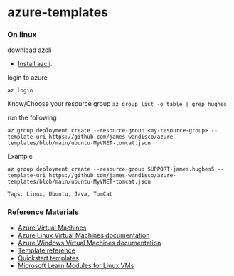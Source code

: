 # azure-templates

### On linux

download azcli

- [Install azcli](https://docs.microsoft.com/en-us/cli/azure/install-azure-cli).

login to azure

`az login`

Know/Choose your resource group
`az group list -o table | grep hughes`

run the following

`az group deployment create --resource-group <my-resource-group> --template-uri https://github.com/james-wandisco/azure-templates/blob/main/ubuntu-MyVNET-tomcat.json`


Example

`az group deployment create --resource-group SUPPORT-james.hughes5 --template-uri https://github.com/james-wandisco/azure-templates/blob/main/ubuntu-MyVNET-tomcat.json`


`Tags: Linux, Ubuntu, Java, TomCat` 


### Reference Materials
- [Azure Virtual Machines](https://azure.microsoft.com/services/virtual-machines/).
- [Azure Linux Virtual Machines documentation](https://docs.microsoft.com/azure/virtual-machines/linux/)
- [Azure Windows Virtual Machines documentation](https://docs.microsoft.com/azure/virtual-machines/windows/)
- [Template reference](https://docs.microsoft.com/azure/templates/microsoft.compute/allversions)
- [Quickstart templates](https://azure.microsoft.com/resources/templates/?resourceType=Microsoft.Compute&pageNumber=1&sort=Popular)
- [Microsoft Learn Modules for Linux VMs](https://docs.microsoft.com/learn/browse/?term=linux%20Virtual%20Machine)

